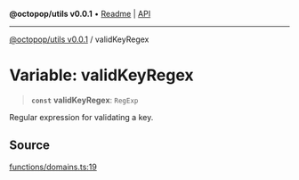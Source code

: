 **@octopop/utils v0.0.1** • [Readme](../README.md) \| [API](../globals.md)

***

[@octopop/utils v0.0.1](../README.md) / validKeyRegex

# Variable: validKeyRegex

> **`const`** **validKeyRegex**: `RegExp`

Regular expression for validating a key.

## Source

[functions/domains.ts:19](https://github.com/bucharitesh/octopop/blob/d1ccec1/packages/utils/src/functions/domains.ts#L19)
